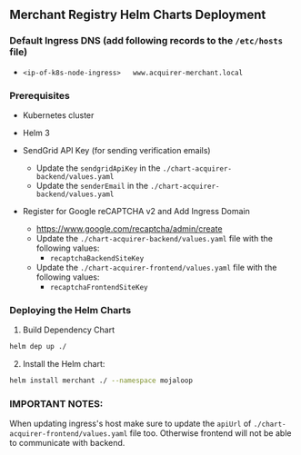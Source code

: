 ## Merchant Registry Helm Charts Deployment

### Default Ingress DNS (add following records to the `/etc/hosts` file)

-   `<ip-of-k8s-node-ingress>   www.acquirer-merchant.local`

### Prerequisites

-   Kubernetes cluster
-   Helm 3
-   SendGrid API Key (for sending verification emails)

    -   Update the `sendgridApiKey` in the `./chart-acquirer-backend/values.yaml`
    -   Update the `senderEmail` in the `./chart-acquirer-backend/values.yaml`

-   Register for Google reCAPTCHA v2 and Add Ingress Domain
    -   https://www.google.com/recaptcha/admin/create
    -   Update the `./chart-acquirer-backend/values.yaml` file with the following values:
        -   `recaptchaBackendSiteKey`
    -   Update the `./chart-acquirer-frontend/values.yaml` file with the following values:
        -   `recaptchaFrontendSiteKey`

### Deploying the Helm Charts

1. Build Dependency Chart

```bash
helm dep up ./
```

2. Install the Helm chart:

```bash
helm install merchant ./ --namespace mojaloop
```

### IMPORTANT NOTES:

When updating ingress's host make sure to update the `apiUrl` of `./chart-acquirer-frontend/values.yaml` file too.
Otherwise frontend will not be able to communicate with backend.
